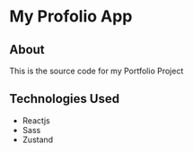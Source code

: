 # My Profolio App

## About

This is the source code for my Portfolio Project

## Technologies Used

- Reactjs
- Sass
- Zustand

